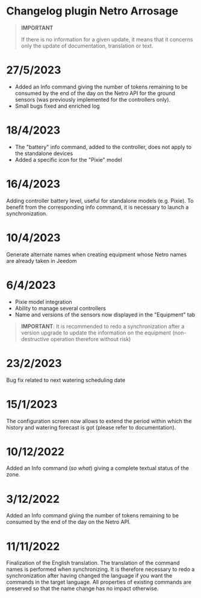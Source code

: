 # Changelog plugin Netro Arrosage

>**IMPORTANT**
>
>If there is no information for a given update, it means that it concerns only the update of documentation, translation or text.

# 27/5/2023
- Added an Info command giving the number of tokens remaining to be consumed by the end of the day on the Netro API for the ground sensors (was previously implemented for the controllers only).
- Small bugs fixed and enriched log

# 18/4/2023
- The "battery" info command, added to the controller, does not apply to the standalone devices
- Added a specific icon for the "Pixie" model

# 16/4/2023
Adding controller battery level, useful for standalone models (e.g. Pixie). To benefit from the corresponding info command, it is necessary to launch a synchronization.

# 10/4/2023
Generate alternate names when creating equipment whose Netro names are already taken in Jeedom

# 6/4/2023
- Pixie model integration
- Ability to manage several controllers
- Name and versions of the sensors now displayed in the "Equipment" tab

>**IMPORTANT**: It is recommended to redo a synchronization after a version upgrade to update the information on the equipment (non-destructive operation therefore without risk)

# 23/2/2023
Bug fix related to next watering scheduling date

# 15/1/2023
The configuration screen now allows to extend the period within which the history and watering forecast is got (please refer to documentation).

# 10/12/2022
Added an Info command (*so what*) giving a complete textual status of the zone.

# 3/12/2022
Added an Info command giving the number of tokens remaining to be consumed by the end of the day on the Netro API.

# 11/11/2022
Finalization of the English translation. The translation of the command names is performed when synchronizing. It is therefore necessary to redo a synchronization after having changed the language if you want the commands in the target language. All properties of existing commands are preserved so that the name change has no impact otherwise.
